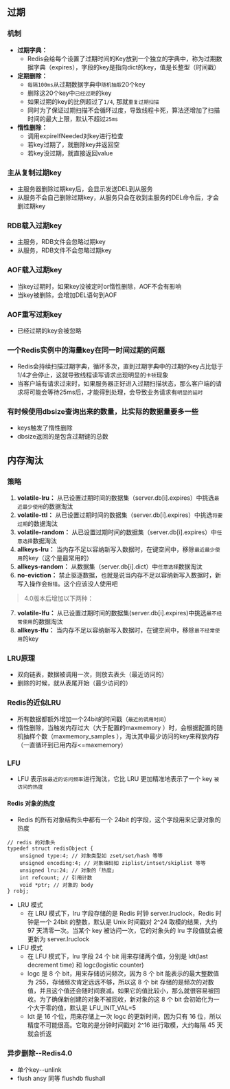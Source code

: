 ## 过期

### 机制
- **过期字典：** 
	-  Redis会给每个设置了过期时间的Key放到一个独立的字典中，称为过期数据字典（expires），字段的key是指向dict的key，值是长整型（时间戳）
- **定期删除：**
    - `每隔100ms`从过期数据字典中`随机抽取`20个key
    - 删除这20个key中`已经过期`的key
    - 如果过期的key的比例超过了`1/4`, 那就`重复过期扫描`
    - 同时为了保证过期扫描不会循环过度，导致线程卡死，算法还增加了扫描时间的最大上限，默认不超过`25ms`
- **惰性删除：** 
    - 调用expireIfNeeded对key进行检查
    - 若key过期了，就删除key并返回空
    - 若key没过期，就直接返回value

### 主从复制过期key
- 主服务器删除过期key后，会显示发送DEL到从服务
- 从服务不会自己删除过期key，从服务只会在收到主服务的DEL命令后，才会删过期key

### RDB载入过期key
- 主服务，RDB文件会忽略过期key
- 从服务，RDB文件不会忽略过期key

### AOF载入过期key
- 当key过期时，如果key没被定时or惰性删除，AOF不会有影响
- 当key被删除，会增加DEL语句到AOF

### AOF重写过期key
- 已经过期的key会被忽略

### 一个Redis实例中的海量key在同一时间过期的问题
- Redis会持续扫描过期字典，循环多次，直到过期字典中的过期的key占比低于1/4才会停止，这就导致线程读写请求出现明显的`卡顿`现象
- 当客户端有请求过来时，如果服务器正好进入过期扫描状态，那么客户端的请求将可能会等待25ms后，才能得到处理，会导致业务请求有`明显的延时`

### 有时候使用dbsize查询出来的数量，比实际的数据量要多一些
- keys触发了惰性删除
- dbsize返回的是包含过期键的总数

## 内存淘汰

### 策略
1. **volatile-lru：** 从已设置过期时间的数据集（server.db[i].expires）中挑选`最近最少使用`的数据淘汰
2. **volatile-ttl：** 从已设置过期时间的数据集（server.db[i].expires）中挑选`将要过期`的数据淘汰
3. **volatile-random：** 从已设置过期时间的数据集（server.db[i].expires）中`任意选择`数据淘汰
4. **allkeys-lru：** 当内存不足以容纳新写入数据时，在键空间中，移除`最近最少使用`的key（这个是最常用的）
5. **allkeys-random：** 从数据集（server.db[i].dict）中`任意选择`数据淘汰
6. **no-eviction：** 禁止驱逐数据，也就是说当内存不足以容纳新写入数据时，新写入操作会`报错`。这个应该没人使用吧

> 4.0版本后增加以下两种：

7. **volatile-lfu：** 从已设置过期时间的数据集(server.db[i].expires)中挑选`最不经常使用`的数据淘汰
8. **allkeys-lfu：** 当内存不足以容纳新写入数据时，在键空间中，移除`最不经常使用`的key

### LRU原理
- 双向链表，数据被调用一次，则放去表头（最近访问的）
- 删除的时候，就从表尾开始（最少访问的）

### Redis的近似LRU
- 所有数据都额外增加一个24bit的时间戳（`最近的调用时间`）
- 惰性删除，当触发内存过大（大于配置的maxmemory ）时，会根据配置的随机抽样个数（maxmemory_samples ），淘汰其中最少访问的key来释放内存（一直循环到已用内存<=maxmemory）

### LFU
- LFU 表示`按最近的访问频率`进行淘汰，它比 LRU 更加精准地表示了一个 key `被访问的热度`

#### Redis 对象的热度
- Redis 的所有对象结构头中都有一个 24bit 的字段，这个字段用来记录对象的热度
```
// redis 的对象头
typedef struct redisObject {
    unsigned type:4; // 对象类型如 zset/set/hash 等等
    unsigned encoding:4; // 对象编码如 ziplist/intset/skiplist 等等
    unsigned lru:24; // 对象的「热度」
    int refcount; // 引用计数
    void *ptr; // 对象的 body
} robj;
```
- LRU 模式
	- 在 LRU 模式下，lru 字段存储的是 Redis 时钟 server.lruclock，Redis 时钟是一个 24bit 的整数，默认是 Unix 时间戳对 2^24 取模的结果，大约 97 天清零一次。当某个 key 被访问一次，它的对象头的 lru 字段值就会被更新为 server.lruclock
- LFU 模式
    - 在 LFU 模式下，lru 字段 24 个 bit 用来存储两个值，分别是 ldt(last decrement time) 和 logc(logistic counter)
    - logc 是 8 个 bit，用来存储访问频次，因为 8 个 bit 能表示的最大整数值为 255，存储频次肯定远远不够，所以这 8 个 bit 存储的是频次的对数值，并且这个值还会随时间衰减。如果它的值比较小，那么就很容易被回收。为了确保新创建的对象不被回收，新对象的这 8 个 bit 会初始化为一个大于零的值，默认是 LFU_INIT_VAL=5
    - ldt 是 16 个位，用来存储上一次 logc 的更新时间，因为只有 16 位，所以精度不可能很高。它取的是分钟时间戳对 2^16 进行取模，大约每隔 45 天就会折返

### 异步删除--Redis4.0
- 单个key--unlink
- flush ansy 同等 flushdb flushall




